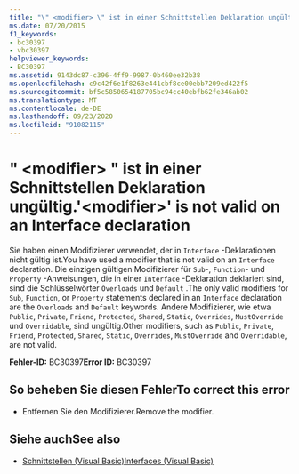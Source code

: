 ```yaml
---
title: "\" <modifier> \" ist in einer Schnittstellen Deklaration ungültig."
ms.date: 07/20/2015
f1_keywords:
- bc30397
- vbc30397
helpviewer_keywords:
- BC30397
ms.assetid: 9143dc87-c396-4ff9-9987-0b460ee32b38
ms.openlocfilehash: c9c42f6e1f8263e441cbf8ce00ebb7209ed422f5
ms.sourcegitcommit: bf5c5850654187705bc94cc40ebfb62fe346ab02
ms.translationtype: MT
ms.contentlocale: de-DE
ms.lasthandoff: 09/23/2020
ms.locfileid: "91082115"
---
```

# <a name="modifier-is-not-valid-on-an-interface-declaration"></a><span data-ttu-id="fa387-102">" \<modifier> " ist in einer Schnittstellen Deklaration ungültig.</span><span class="sxs-lookup"><span data-stu-id="fa387-102">'\<modifier>' is not valid on an Interface declaration</span></span>

<span data-ttu-id="fa387-103">Sie haben einen Modifizierer verwendet, der in `Interface` -Deklarationen nicht gültig ist.</span><span class="sxs-lookup"><span data-stu-id="fa387-103">You have used a modifier that is not valid on an `Interface` declaration.</span></span> <span data-ttu-id="fa387-104">Die einzigen gültigen Modifizierer für `Sub`-, `Function`- und `Property` -Anweisungen, die in einer `Interface` -Deklaration deklariert sind, sind die Schlüsselwörter `Overloads` und `Default` .</span><span class="sxs-lookup"><span data-stu-id="fa387-104">The only valid modifiers for `Sub`, `Function`, or `Property` statements declared in an `Interface` declaration are the `Overloads` and `Default` keywords.</span></span> <span data-ttu-id="fa387-105">Andere Modifizierer, wie etwa `Public`, `Private`, `Friend`, `Protected`, `Shared`, `Static`, `Overrides`, `MustOverride` und `Overridable`, sind ungültig.</span><span class="sxs-lookup"><span data-stu-id="fa387-105">Other modifiers, such as `Public`, `Private`, `Friend`, `Protected`, `Shared`, `Static`, `Overrides`, `MustOverride` and `Overridable`, are not valid.</span></span>  
  
 <span data-ttu-id="fa387-106">**Fehler-ID:** BC30397</span><span class="sxs-lookup"><span data-stu-id="fa387-106">**Error ID:** BC30397</span></span>  
  
## <a name="to-correct-this-error"></a><span data-ttu-id="fa387-107">So beheben Sie diesen Fehler</span><span class="sxs-lookup"><span data-stu-id="fa387-107">To correct this error</span></span>  
  
- <span data-ttu-id="fa387-108">Entfernen Sie den Modifizierer.</span><span class="sxs-lookup"><span data-stu-id="fa387-108">Remove the modifier.</span></span>  
  
## <a name="see-also"></a><span data-ttu-id="fa387-109">Siehe auch</span><span class="sxs-lookup"><span data-stu-id="fa387-109">See also</span></span>

- [<span data-ttu-id="fa387-110">Schnittstellen (Visual Basic)</span><span class="sxs-lookup"><span data-stu-id="fa387-110">Interfaces (Visual Basic)</span></span>](../programming-guide/language-features/interfaces/index.md)
